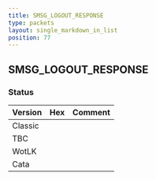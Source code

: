 ```yaml
---
title: SMSG_LOGOUT_RESPONSE
type: packets
layout: single_markdown_in_list
position: 77
---
```


## SMSG_LOGOUT_RESPONSE

### Status

Version | Hex | Comment
---------- | ---------- | ---------- 
Classic |  |  
TBC |  |  
WotLK |  |  
Cata |  |  

